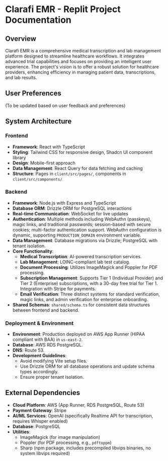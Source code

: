 # Clarafi EMR - Replit Project Documentation

## Overview
Clarafi EMR is a comprehensive medical transcription and lab management platform designed to streamline healthcare workflows. It integrates advanced trial capabilities and focuses on providing an intelligent user experience. The project's vision is to offer a robust solution for healthcare providers, enhancing efficiency in managing patient data, transcriptions, and lab results.

## User Preferences
(To be updated based on user feedback and preferences)

## System Architecture

### Frontend
- **Framework**: React with TypeScript
- **Styling**: Tailwind CSS for responsive design, Shadcn UI component library
- **Design**: Mobile-first approach
- **Data Management**: React Query for data fetching and caching
- **Structure**: Pages in `client/src/pages/`, components in `client/src/components/`

### Backend
- **Framework**: Node.js with Express and TypeScript
- **Database ORM**: Drizzle ORM for PostgreSQL interactions
- **Real-time Communication**: WebSocket for live updates
- **Authentication**: Multiple methods including WebAuthn (passkeys), magic links, and traditional passwords; session-based with secure cookies; multi-factor authentication support. WebAuthn configuration is dynamic, supporting `PRODUCTION_DOMAIN` environment variable.
- **Data Management**: Database migrations via Drizzle; PostgreSQL with tenant isolation.
- **Core Functionality**:
    - **Medical Transcription**: AI-powered transcription services.
    - **Lab Management**: LOINC-compliant lab test catalog.
    - **Document Processing**: Utilizes ImageMagick and Poppler for PDF processing.
    - **Subscription Management**: Supports Tier 1 (Individual Provider) and Tier 2 (Enterprise) subscriptions, with a 30-day free trial for Tier 1. Integration with Stripe for payments.
    - **Email Verification**: Three distinct systems for standard verification, magic links, and admin verification for enterprise onboarding.
- **Shared Schemas**: `shared/schema.ts` for consistent data structures between frontend and backend.

### Deployment & Environment
- **Environment**: Production deployed on AWS App Runner (HIPAA compliant with BAA) in `us-east-2`.
- **Database**: AWS RDS PostgreSQL.
- **DNS**: Route 53.
- **Development Guidelines**:
    - Avoid modifying Vite setup files.
    - Use Drizzle ORM for all database operations and update schema types accordingly.
    - Ensure proper tenant isolation.

## External Dependencies
- **Cloud Platform**: AWS (App Runner, RDS PostgreSQL, Route 53)
- **Payment Gateway**: Stripe
- **AI/ML Services**: OpenAI (specifically Realtime API for transcription, requires Whisper enabled)
- **Database**: PostgreSQL
- **Utilities**:
    - ImageMagick (for image manipulation)
    - Poppler (for PDF processing, e.g., `pdftoppm`)
    - Sharp (npm package, includes precompiled libvips binaries, no system libvips required)
```